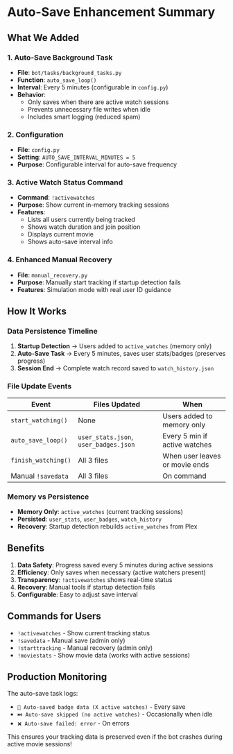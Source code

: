 # Auto-Save Enhancement Summary

## What We Added

### 1. Auto-Save Background Task
- **File**: `bot/tasks/background_tasks.py`
- **Function**: `auto_save_loop()`
- **Interval**: Every 5 minutes (configurable in `config.py`)
- **Behavior**: 
  - Only saves when there are active watch sessions
  - Prevents unnecessary file writes when idle
  - Includes smart logging (reduced spam)

### 2. Configuration
- **File**: `config.py`
- **Setting**: `AUTO_SAVE_INTERVAL_MINUTES = 5`
- **Purpose**: Configurable interval for auto-save frequency

### 3. Active Watch Status Command
- **Command**: `!activewatches`
- **Purpose**: Show current in-memory tracking sessions
- **Features**:
  - Lists all users currently being tracked
  - Shows watch duration and join position
  - Displays current movie
  - Shows auto-save interval info

### 4. Enhanced Manual Recovery
- **File**: `manual_recovery.py`
- **Purpose**: Manually start tracking if startup detection fails
- **Features**: Simulation mode with real user ID guidance

## How It Works

### Data Persistence Timeline

1. **Startup Detection** → Users added to `active_watches` (memory only)
2. **Auto-Save Task** → Every 5 minutes, saves user stats/badges (preserves progress)
3. **Session End** → Complete watch record saved to `watch_history.json`

### File Update Events

| Event | Files Updated | When |
|-------|---------------|------|
| `start_watching()` | None | Users added to memory only |
| `auto_save_loop()` | `user_stats.json`, `user_badges.json` | Every 5 min if active watches |
| `finish_watching()` | All 3 files | When user leaves or movie ends |
| Manual `!savedata` | All 3 files | On command |

### Memory vs Persistence

- **Memory Only**: `active_watches` (current tracking sessions)  
- **Persisted**: `user_stats`, `user_badges`, `watch_history`
- **Recovery**: Startup detection rebuilds `active_watches` from Plex

## Benefits

1. **Data Safety**: Progress saved every 5 minutes during active sessions
2. **Efficiency**: Only saves when necessary (active watchers present)
3. **Transparency**: `!activewatches` shows real-time status
4. **Recovery**: Manual tools if startup detection fails
5. **Configurable**: Easy to adjust save interval

## Commands for Users

- `!activewatches` - Show current tracking status
- `!savedata` - Manual save (admin only)
- `!starttracking` - Manual recovery (admin only)
- `!moviestats` - Show movie data (works with active sessions)

## Production Monitoring

The auto-save task logs:
- `💾 Auto-saved badge data (X active watches)` - Every save
- `⏭️ Auto-save skipped (no active watches)` - Occasionally when idle
- `❌ Auto-save failed: error` - On errors

This ensures your tracking data is preserved even if the bot crashes during active movie sessions!
